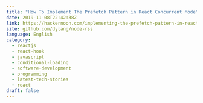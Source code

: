```yaml
---
title: "How To Implement The Prefetch Pattern in React Concurrent Mode"
date: 2019-11-08T22:42:38Z
link: https://hackernoon.com/implementing-the-prefetch-pattern-in-react-concurrent-mode-h4r3twc?source=rss&utm_medium=RSS&utm_source=news.12bit.vn
site: github.com/dylang/node-rss
language: English
category:
  - reactjs
  - react-hook
  - javascript
  - conditional-loading
  - software-development
  - programming
  - latest-tech-stories
  - react
draft: false
---
```


